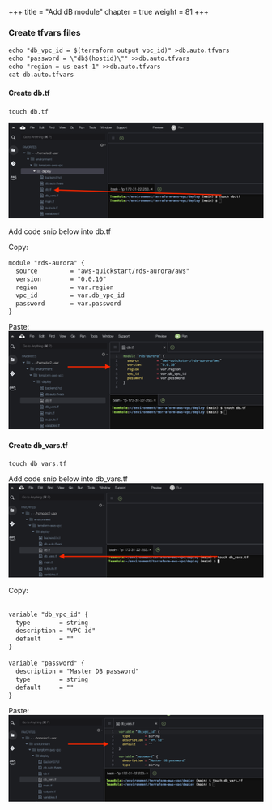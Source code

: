 +++
title = "Add dB module"
chapter = true
weight = 81
+++

### Create tfvars files
```
echo "db_vpc_id = $(terraform output vpc_id)" >db.auto.tfvars
echo "password = \"db$(hostid)\"" >>db.auto.tfvars
echo "region = us-east-1" >>db.auto.tfvars
cat db.auto.tfvars
```

#### Create db.tf

`touch db.tf`

![db-1](images/db1.png)

Add code snip below into db.tf

Copy:
```
module "rds-aurora" {
  source         = "aws-quickstart/rds-aurora/aws"
  version        = "0.0.10"
  region         = var.region
  vpc_id         = var.db_vpc_id
  password       = var.password
}
```

Paste:
![db-2](images/db2.png)


#### Create db_vars.tf

`touch db_vars.tf`

Add code snip below into db_vars.tf
![db-vars-1](images/db_vars1.png)

Copy:

```

variable "db_vpc_id" {
  type        = string
  description = "VPC id"
  default     = ""
}

variable "password" {
  description = "Master DB password"
  type        = string
  default     = ""
}
```

Paste:
![db-vars-1](images/db_vars2.png)
